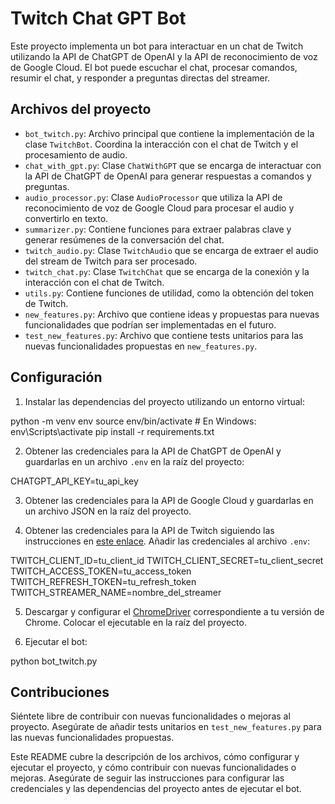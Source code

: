 # Twitch Chat GPT Bot

Este proyecto implementa un bot para interactuar en un chat de Twitch utilizando la API de ChatGPT de OpenAI y la API de reconocimiento de voz de Google Cloud. El bot puede escuchar el chat, procesar comandos, resumir el chat, y responder a preguntas directas del streamer.

## Archivos del proyecto

- `bot_twitch.py`: Archivo principal que contiene la implementación de la clase `TwitchBot`. Coordina la interacción con el chat de Twitch y el procesamiento de audio.
- `chat_with_gpt.py`: Clase `ChatWithGPT` que se encarga de interactuar con la API de ChatGPT de OpenAI para generar respuestas a comandos y preguntas.
- `audio_processor.py`: Clase `AudioProcessor` que utiliza la API de reconocimiento de voz de Google Cloud para procesar el audio y convertirlo en texto.
- `summarizer.py`: Contiene funciones para extraer palabras clave y generar resúmenes de la conversación del chat.
- `twitch_audio.py`: Clase `TwitchAudio` que se encarga de extraer el audio del stream de Twitch para ser procesado.
- `twitch_chat.py`: Clase `TwitchChat` que se encarga de la conexión y la interacción con el chat de Twitch.
- `utils.py`: Contiene funciones de utilidad, como la obtención del token de Twitch.
- `new_features.py`: Archivo que contiene ideas y propuestas para nuevas funcionalidades que podrían ser implementadas en el futuro.
- `test_new_features.py`: Archivo que contiene tests unitarios para las nuevas funcionalidades propuestas en `new_features.py`.

## Configuración

1. Instalar las dependencias del proyecto utilizando un entorno virtual:
   
python -m venv env
source env/bin/activate # En Windows: env\Scripts\activate
pip install -r requirements.txt


2. Obtener las credenciales para la API de ChatGPT de OpenAI y guardarlas en un archivo `.env` en la raíz del proyecto:

CHATGPT_API_KEY=tu_api_key


3. Obtener las credenciales para la API de Google Cloud y guardarlas en un archivo JSON en la raíz del proyecto.

4. Obtener las credenciales para la API de Twitch siguiendo las instrucciones en [este enlace](https://dev.twitch.tv/docs/authentication/getting-tokens-oauth). Añadir las credenciales al archivo `.env`:

TWITCH_CLIENT_ID=tu_client_id
TWITCH_CLIENT_SECRET=tu_client_secret
TWITCH_ACCESS_TOKEN=tu_access_token
TWITCH_REFRESH_TOKEN=tu_refresh_token
TWITCH_STREAMER_NAME=nombre_del_streamer


5. Descargar y configurar el [ChromeDriver](https://sites.google.com/a/chromium.org/chromedriver/downloads) correspondiente a tu versión de Chrome. Colocar el ejecutable en la raíz del proyecto.

6. Ejecutar el bot:

python bot_twitch.py


## Contribuciones

Siéntete libre de contribuir con nuevas funcionalidades o mejoras al proyecto. Asegúrate de añadir tests unitarios en `test_new_features.py` para las nuevas funcionalidades propuestas.

Este README cubre la descripción de los archivos, cómo configurar y ejecutar el proyecto, y cómo contribuir con nuevas funcionalidades o mejoras. Asegúrate de seguir las instrucciones para configurar las credenciales y las dependencias del proyecto antes de ejecutar el bot.
